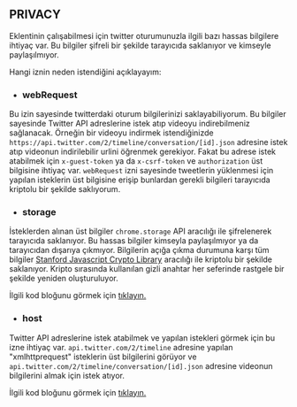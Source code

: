 ## PRIVACY

Eklentinin çalışabilmesi için twitter oturumunuzla ilgili bazı hassas bilgilere ihtiyaç var. Bu bilgiler şifreli bir şekilde tarayıcıda saklanıyor ve kimseyle paylaşılmıyor.

Hangi iznin neden istendiğini açıklayayım:

 - ### webRequest

Bu izin sayesinde twitterdaki oturum bilgilerinizi saklayabiliyorum. Bu bilgiler sayesinde Twitter API adreslerine istek atıp videoyu indirebilmeniz sağlanacak. Örneğin bir videoyu indirmek istendiğinizde ``https://api.twitter.com/2/timeline/conversation/[id].json`` adresine istek atıp videonun indirilebilir urlini öğrenmek gerekiyor. Fakat bu adrese istek atabilmek için ``x-guest-token`` ya da ``x-csrf-token`` ve ``authorization`` üst bilgisine ihtiyaç var. ``webRequest`` izni sayesinde tweetlerin yüklenmesi için yapılan isteklerin üst bilgisine erişip bunlardan gerekli bilgileri tarayıcıda kriptolu bir şekilde saklıyorum.

 - ### storage

İsteklerden alınan üst bilgiler ``chrome.storage`` API aracılığı ile şifrelenerek tarayıcıda saklanıyor. Bu hassas bilgiler kimseyla paylaşılmıyor ya da tarayıcıdan dışarıya çıkmıyor. Bilgilerin açığa çıkma durumuna karşı tüm bilgiler [Stanford Javascript Crypto Library](http://bitwiseshiftleft.github.io/sjcl/) aracılığı ile kriptolu bir şekilde saklanıyor. Kripto sırasında kullanılan gizli anahtar her seferinde rastgele bir şekilde yeniden oluşturuluyor.

İlgili kod bloğunu görmek için [tıklayın.](https://github.com/mstfsnc/twitter-video-downloader/blob/64e0b53064b1e63b5f65a2337570ffe5373d2675/src/background/index.js#L6-L19)

 - ### host

Twitter API adreslerine istek atabilmek ve yapılan istekleri görmek için bu izne ihtiyaç var. ``api.twitter.com/2/timeline`` adresine yapılan "xmlhttprequest" isteklerin üst bilgilerini görüyor ve ``api.twitter.com/2/timeline/conversation/[id].json`` adresine videonun bilgilerini almak için istek atıyor.

İlgili kod bloğunu görmek için [tıklayın.](https://github.com/mstfsnc/twitter-video-downloader/blob/64e0b53064b1e63b5f65a2337570ffe5373d2675/src/background/api.js#L4-L23)
